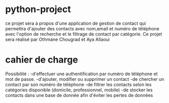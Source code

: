 # python-project
ce projet sera à propos d'une application de gestion de contact qui permettra d'ajouter des contacts avec nom,email et numéro de téléphone avec l'option de recherche et le filtrage de contact par catégorie. Ce projet sera réalisé par Othmane Chougrad et Aya Allaoui
# cahier de charge
Possibilité :
-d'effectuer une authentification par numéro de téléphone et mot de passe.
-d'ajouter, modifier ou supprimer un contact
-de chercher un contact par son numéro de téléphone
-de filtrer les contacts selon les catégories disponible (domicile, professionnel, mobile)
-de stocker les contacts dans une base de donnée afin d'éviter les pertes de données
